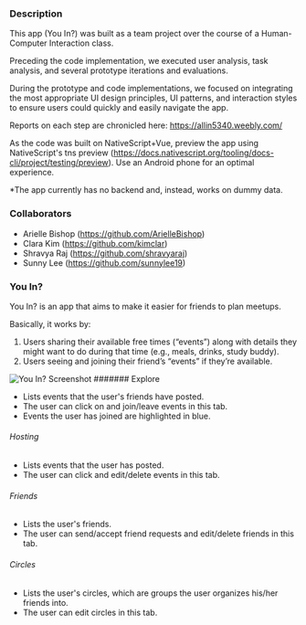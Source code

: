 ### Description
This app (You In?) was built as a team project over the course of a Human-Computer Interaction class.

Preceding the code implementation, we executed user analysis, task analysis, and several prototype iterations and evaluations.

During the prototype and code implementations, we focused on integrating the most appropriate UI design principles, UI patterns, and interaction styles to ensure users could quickly and easily navigate the app.

Reports on each step are chronicled here: https://allin5340.weebly.com/

As the code was built on NativeScript+Vue, preview the app using NativeScript's tns preview (https://docs.nativescript.org/tooling/docs-cli/project/testing/preview). Use an Android phone for an optimal experience.

*The app currently has no backend and, instead, works on dummy data.

### Collaborators
- Arielle Bishop (https://github.com/ArielleBishop)
- Clara Kim (https://github.com/kimclar)
- Shravya Raj (https://github.com/shravyaraj)
- Sunny Lee (https://github.com/sunnylee19)

### You In?

You In? is an app that aims to make it easier for friends to plan meetups.

Basically, it works by:
1. Users sharing their available free times (“events”) along with details they might want to do during that time (e.g., meals, drinks, study buddy). 
2. Users seeing and joining their friend’s “events” if they’re available.

![You In? Screenshot](https://github.com/kimclar/you-in-app/blob/master/You-In-Explore-Screenshot.jpg)
####### Explore
- Lists events that the user's friends have posted.
- The user can click on and join/leave events in this tab.
- Events the user has joined are highlighted in blue.
###### Hosting
- Lists events that the user has posted.
- The user can click and edit/delete events in this tab.
###### Friends
- Lists the user's friends.
- The user can send/accept friend requests and edit/delete friends in this tab.
###### Circles
- Lists the user's circles, which are groups the user organizes his/her friends into.
- The user can edit circles in this tab.
